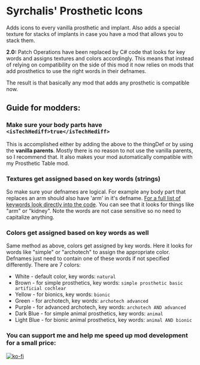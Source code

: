 # Syrchalis' Prosthetic Icons
Adds icons to every vanilla prosthetic and implant. Also adds a special texture for stacks of implants in case you have a mod that allows you to stack them.

**2.0:** Patch Operations have been replaced by C# code that looks for key words and assigns textures and colors accordingly. This means that instead of relying on compatibility on the side of this mod it now relies on mods that add prosthetics to use the right words in their defnames. 

The result is that basically any mod that adds any prosthetic is compatible now.

## Guide for modders:
### Make sure your body parts have `<isTechHediff>true</isTechHediff>`
This is accomplished either by adding the above to the thingDef or by using the **vanilla parents**. Mostly there is no reason to not use the vanilla parents, so I recommend that. It also makes your mod automatically compatible with my Prosthetic Table mod.

### Textures get assigned based on key words (strings)
So make sure your defnames are logical. For example any body part that replaces an arm should also have 'arm' in it's defname. [For a full list of keywords look directly into the code](https://github.com/Syrchalis/ProstheticIcons/blob/master/Source/ProstheticIcons/ModSettings.cs#L67).
You can see that it looks for things like "arm" or "kidney". Note the words are not case sensitive so no need to capitalize anything.

### Colors get assigned based on key words as well
Same method as above, colors get assigned by key words. Here it looks for words like "simple" or "archotech" to assign the appropriate color. Defnames just need to contain one of these words if not specified differently.
There are 7 colors:
* White - default color, key words: `natural`
* Brown - for simple prosthetics, key words: `simple prosthetic basic artificial cochlear`
* Yellow - for bionics, key words: `bionic`
* Green - for archotech, key words: `archotech advanced`
* Purple - for advanced archotech, key words: `archotech AND advanced`
* Dark Blue - for simple animal prosthetics, key words: `animal`
* Light Blue - for bionic animal prosthetics, key words: `animal AND bionic`


### You can support me and help me speed up mod development for a small price: 
[![ko-fi](https://www.ko-fi.com/img/donate_sm.png)](ko-fi.com/syrchalis)
